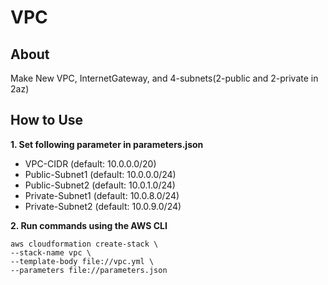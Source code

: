 # **VPC**

## **About**

Make New VPC, InternetGateway, and 4-subnets(2-public and 2-private in 2az)

## **How to Use**

**1. Set following parameter in parameters.json**

- VPC-CIDR (default: 10.0.0.0/20)
- Public-Subnet1 (default: 10.0.0.0/24)
- Public-Subnet2 (default: 10.0.1.0/24)
- Private-Subnet1 (default: 10.0.8.0/24)
- Private-Subnet2 (default: 10.0.9.0/24)

**2. Run commands using the AWS CLI**

    aws cloudformation create-stack \
    --stack-name vpc \
    --template-body file://vpc.yml \
    --parameters file://parameters.json